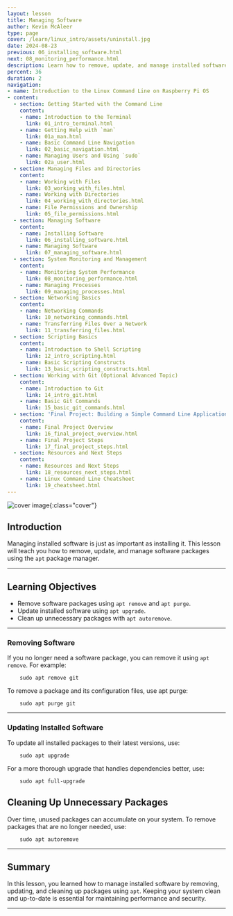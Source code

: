 ```yaml
---
layout: lesson
title: Managing Software
author: Kevin McAleer
type: page
cover: /learn/linux_intro/assets/uninstall.jpg
date: 2024-08-23
previous: 06_installing_software.html
next: 08_monitoring_performance.html
description: Learn how to remove, update, and manage installed software using apt.
percent: 36
duration: 2
navigation:
- name: Introduction to the Linux Command Line on Raspberry Pi OS
- content:
  - section: Getting Started with the Command Line
    content:
    - name: Introduction to the Terminal
      link: 01_intro_terminal.html
    - name: Getting Help with `man`
      link: 01a_man.html
    - name: Basic Command Line Navigation
      link: 02_basic_navigation.html
    - name: Managing Users and Using `sudo`
      link: 02a_user.html
  - section: Managing Files and Directories
    content:
    - name: Working with Files
      link: 03_working_with_files.html
    - name: Working with Directories
      link: 04_working_with_directories.html
    - name: File Permissions and Ownership
      link: 05_file_permissions.html
  - section: Managing Software
    content:
    - name: Installing Software
      link: 06_installing_software.html
    - name: Managing Software
      link: 07_managing_software.html
  - section: System Monitoring and Management
    content:
    - name: Monitoring System Performance
      link: 08_monitoring_performance.html
    - name: Managing Processes
      link: 09_managing_processes.html
  - section: Networking Basics
    content:
    - name: Networking Commands
      link: 10_networking_commands.html
    - name: Transferring Files Over a Network
      link: 11_transferring_files.html
  - section: Scripting Basics
    content:
    - name: Introduction to Shell Scripting
      link: 12_intro_scripting.html
    - name: Basic Scripting Constructs
      link: 13_basic_scripting_constructs.html
  - section: Working with Git (Optional Advanced Topic)
    content:
    - name: Introduction to Git
      link: 14_intro_git.html
    - name: Basic Git Commands
      link: 15_basic_git_commands.html
  - section: 'Final Project: Building a Simple Command Line Application'
    content:
    - name: Final Project Overview
      link: 16_final_project_overview.html
    - name: Final Project Steps
      link: 17_final_project_steps.html
  - section: Resources and Next Steps
    content:
    - name: Resources and Next Steps
      link: 18_resources_next_steps.html
    - name: Linux Command Line Cheatsheet
      link: 19_cheatsheet.html
---
```



![cover image]({{page.cover}}){:class="cover"}

## Introduction

Managing installed software is just as important as installing it. This lesson will teach you how to remove, update, and manage software packages using the `apt` package manager.

---

## Learning Objectives

- Remove software packages using `apt remove` and `apt purge`.
- Update installed software using `apt upgrade`.
- Clean up unnecessary packages with `apt autoremove`.

---

### Removing Software

If you no longer need a software package, you can remove it using `apt remove`. For example:

        sudo apt remove git

To remove a package and its configuration files, use apt purge:

        sudo apt purge git

---

### Updating Installed Software

To update all installed packages to their latest versions, use:

        sudo apt upgrade

For a more thorough upgrade that handles dependencies better, use:

        sudo apt full-upgrade

## Cleaning Up Unnecessary Packages

Over time, unused packages can accumulate on your system. To remove packages that are no longer needed, use:

        sudo apt autoremove

---

## Summary

In this lesson, you learned how to manage installed software by removing, updating, and cleaning up packages using `apt`. Keeping your system clean and up-to-date is essential for maintaining performance and security.

---
